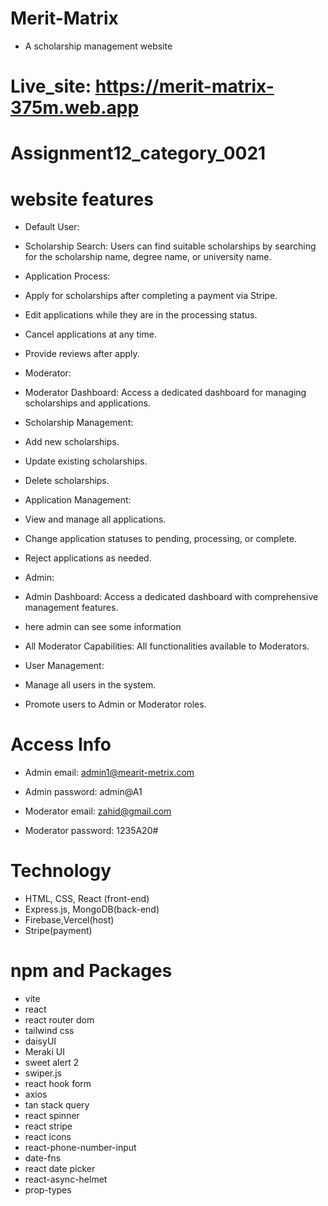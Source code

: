 # Merit-Matrix
- A scholarship management website

# Live_site: https://merit-matrix-375m.web.app
# Assignment12_category_0021

# website features
- Default User:
- Scholarship Search: Users can find suitable scholarships by searching for the scholarship name, degree name, or university name.
- Application Process:
- Apply for scholarships after completing a payment via Stripe.
- Edit applications while they are in the processing status.
- Cancel applications at any time.
- Provide reviews after apply.


- Moderator:
- Moderator Dashboard: Access a dedicated dashboard for managing scholarships and applications.
- Scholarship Management:
- Add new scholarships.
- Update existing scholarships.
- Delete scholarships.
- Application Management:
- View and manage all applications.
- Change application statuses to pending, processing, or complete.
- Reject applications as needed.


- Admin:
- Admin Dashboard: Access a dedicated dashboard with comprehensive management features.
- here admin can see some information
- All Moderator Capabilities: All functionalities available to Moderators.
- User Management:
- Manage all users in the system.
- Promote users to Admin or Moderator roles.

# Access Info
- Admin email: admin1@mearit-metrix.com
- Admin password: admin@A1

- Moderator email: zahid@gmail.com
- Moderator password: 1235A20#
# Technology
- HTML, CSS, React (front-end)
- Express.js, MongoDB(back-end)
- Firebase,Vercel(host)
- Stripe(payment)
# npm and Packages
- vite
- react
- react router dom
- tailwind css
- daisyUI
- Meraki UI
- sweet alert 2
- swiper.js
- react hook form
- axios
- tan stack query
- react spinner
- react stripe
- react icons
- react-phone-number-input
- date-fns
- react date picker
- react-async-helmet
- prop-types




